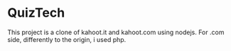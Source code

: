 # QuizTech
This project is a clone of kahoot.it and kahoot.com using nodejs. For .com side, differently to the origin, i used php.

